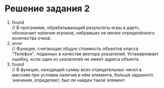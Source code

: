 ﻿# Решение задания 2

1. found  
// В программе, обрабатывающий результаты игры в дартс, обозначает наличие игроков, набравших не менее определённого количества очков.
2. error  
// Функция, считающая общую стоимость объектов класса "Телефон", поданных в качестве вектора указателей. Устанавливает ошибку, если один из указателей не имеет адреса объекта.
3. found  
// В функции, находящей сумму всех отрицательных чисел в массиве при условии наличия в нём элемента, больше заданного значения, определяет, был ли найден такой элемент.
